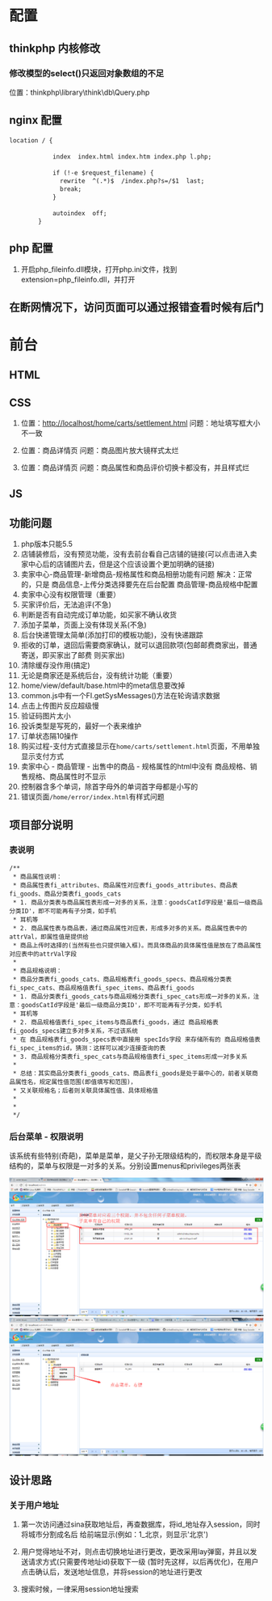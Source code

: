 ﻿# 配置

## thinkphp 内核修改

### 修改模型的select()只返回对象数组的不足
位置：thinkphp\library\think\db\Query.php


## nginx 配置
```
location / {
            
            index  index.html index.htm index.php l.php;
            
            if (!-e $request_filename) {
              rewrite  ^(.*)$  /index.php?s=/$1  last;
              break;
            }
            
            autoindex  off;
        }
```

## php 配置

1. 开启php_fileinfo.dll模块，打开php.ini文件，找到extension=php_fileinfo.dll，并打开

## 在断网情况下，访问页面可以通过报错查看时候有后门


# 前台

## HTML
## CSS

1. 位置：<http://localhost/home/carts/settlement.html>
问题：地址填写框大小不一致

2. 位置：商品详情页
问题：商品图片放大镜样式太烂

3. 位置：商品详情页
问题：商品属性和商品评价切换卡都没有，并且样式烂


## JS

## 功能问题

1. php版本只能5.5
3. 店铺装修后，没有预览功能，没有去前台看自己店铺的链接(可以点击进入卖家中心后的店铺图片去，但是这个应该设置个更加明确的链接)
4. 卖家中心-商品管理-新增商品-规格属性和商品相册功能有问题
解决：正常的，只是 商品信息-上传分类选择要先在后台配置 商品管理-商品规格中配置
5. 卖家中心没有权限管理（重要）
7. 买家评价后，无法追评(不急)
8. 判断是否有自动完成订单功能，如买家不确认收货
9. 添加子菜单，页面上没有体现关系(不急)
10. 后台快递管理太简单(添加打印的模板功能)，没有快递跟踪
11. 拒收的订单，退回后需要商家确认，就可以退回款项(包邮邮费商家出，普通寄送，即买家出了邮费
则买家出)
12. 清除缓存没作用(搞定)
13. 无论是商家还是系统后台，没有统计功能（重要）
14. home/view/default/base.html中的meta信息要改掉
15. common.js中有一个FI.getSysMessages()方法在轮询请求数据
16. 点击上传图片反应超级慢
17. 验证码图片太小
18. 投诉类型是写死的，最好一个表来维护
19. 订单状态隔10操作
20. 购买过程-支付方式直接显示在`home/carts/settlement.html`页面，不用单独显示支付方式
21. 卖家中心 - 商品管理 - 出售中的商品 - 规格属性的html中没有 商品规格、销售规格、商品属性时不显示
22. 控制器含多个单词，除首字母外的单词首字母都是小写的
23. 错误页面`/home/error/index.html`有样式问题


## 项目部分说明

### 表说明
```
/**
 * 商品属性说明：
 * 商品属性表fi_attributes、商品属性对应表fi_goods_attributes、商品表fi_goods、商品分类表fi_goods_cats
 * 1. 商品分类表与商品属性表形成一对多的关系，注意：goodsCatId字段是'最后一级商品分类ID'，即不可能再有子分类，如手机
 * 耳机等
 * 2. 商品属性表与商品表，通过商品属性对应表，形成多对多的关系。商品属性表中的attrVal，即属性值是提供给
 * 商品上传时选择的(当然有些也只提供输入框)。而具体商品的具体属性值是放在了商品属性对应表中的attrVal字段
 *
 * 商品规格说明：
 * 商品分类表fi_goods_cats、商品规格表fi_goods_specs、商品规格分类表fi_spec_cats、商品规格值表fi_spec_items、商品表fi_goods
 * 1. 商品分类表fi_goods_cats与商品规格分类表fi_spec_cats形成一对多的关系，注意：goodsCatId字段是'最后一级商品分类ID'，即不可能再有子分类，如手机
 * 耳机等
 * 2. 商品规格值表fi_spec_items与商品表fi_goods，通过 商品规格表fi_goods_specs建立多对多关系，不过该系统
 * 在 商品规格表fi_goods_specs表中直接用 specIds字段 来存储所有的 商品规格值表fi_spec_items的id，猜测：这样可以减少连接查询的表
 * 3. 商品规格分类表fi_spec_cats与商品规格值表fi_spec_items形成一对多关系
 *
 * 总结：其实商品分类表fi_goods_cats、商品表fi_goods是处于最中心的，前者关联商品属性名，规定属性值范围(即值填写和范围)，
 * 又关联规格名；后者则关联具体属性值、具体规格值
 * 
 * 
 */
```

### 后台菜单 - 权限说明
该系统有些特别(奇葩)，菜单是菜单，是父子孙无限级结构的，而权限本身是平级结构的，菜单与权限是一对多的关系。分别设置menus和privileges两张表

![](img/001.png)
![](img/002.png)


## 设计思路

### 关于用户地址

1. 第一次访问通过sina获取地址后，再查数据库，将id_地址存入session，同时将城市分割成名后
给前端显示(例如：1_北京，则显示'北京')

2. 用户觉得地址不对，则点击切换地址进行更改，更改采用lay弹窗，并且以发送请求方式(只需要传地址id)获取下一级
(暂时先这样，以后再优化)，在用户点击确认后，发送地址信息，并将session的地址进行更改

3. 搜索时候，一律采用session地址搜索
